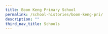 ```yaml
---
title: Boon Keng Primary School
permalink: /school-histories/boon-keng-pri/
description: ""
third_nav_title: Schools
---
```


